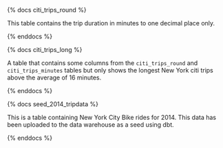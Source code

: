 {% docs citi_trips_round %}

This table contains the trip duration in minutes to one decimal place only. 

{% enddocs %}

{% docs citi_trips_long %}

A table that contains some columns from the `citi_trips_round` and `citi_trips_minutes` tables but only shows the longest New York citi trips above the average of 16 minutes. 

{% enddocs %}


{% docs seed_2014_tripdata %}

This is a table containing New York City Bike rides for 2014. This data has been uploaded to the data warehouse as a seed using dbt. 

{% enddocs %}